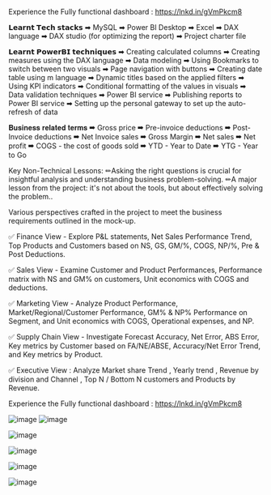 Experience the Fully functional dashboard :
https://lnkd.in/gVmPkcm8

𝗟𝗲𝗮𝗿𝗻𝘁 𝗧𝗲𝗰𝗵 𝘀𝘁𝗮𝗰𝗸𝘀
➡ MySQL
➡ Power BI Desktop
➡ Excel
➡ DAX language
➡ DAX studio (for optimizing the report)
➡ Project charter file

𝗟𝗲𝗮𝗿𝗻𝘁 𝗣𝗼𝘄𝗲𝗿𝗕𝗜 𝘁𝗲𝗰𝗵𝗻𝗶𝗾𝘂𝗲𝘀
➡ Creating calculated columns
➡ Creating measures using the DAX language
➡ Data modeling
➡ Using Bookmarks to switch between two visuals
➡ Page navigation with buttons
➡ Creating date table using m language
➡ Dynamic titles based on the applied filters
➡ Using KPI indicators
➡ Conditional formatting of the values in visuals
➡ Data validation techniques
➡ Power BI service
➡ Publishing reports to Power BI service
➡ Setting up the personal gateway to set up the auto-refresh of data

𝐁𝐮𝐬𝐢𝐧𝐞𝐬𝐬 𝐫𝐞𝐥𝐚𝐭𝐞𝐝 𝐭𝐞𝐫𝐦𝐬
➡ Gross price
➡ Pre-invoice deductions
➡ Post-Invoice deductions
➡ Net Invoice sales
➡ Gross Margin
➡ Net sales
➡ Net profit
➡ COGS - the cost of goods sold
➡ YTD - Year to Date
➡ YTG - Year to Go

Key Non-Technical Lessons:
 ✏Asking the right questions is crucial for insightful analysis and understanding business problem-solving.
✏A major lesson from the project: it's not about the tools, but about effectively solving the problem..

Various perspectives crafted in the project to meet the business requirements outlined in the mock-up.

✅ Finance View - Explore P&L statements, Net Sales Performance Trend, Top Products and Customers based on NS, GS, GM/%, COGS, NP/%, Pre & Post Deductions.

✅ Sales View - Examine Customer and Product Performances, Performance matrix with NS and GM% on customers, Unit economics with COGS and deductions.

✅ Marketing View - Analyze Product Performance, Market/Regional/Customer Performance, GM% & NP% Performance on Segment, and Unit economics with COGS, Operational expenses, and NP.

✅ Supply Chain View - Investigate Forecast Accuracy, Net Error, ABS Error, Key metrics by Customer based on FA/NE/ABSE, Accuracy/Net Error Trend, and Key metrics by Product.

✅ Executive View : Analyze Market share Trend , Yearly trend , Revenue by division and Channel , Top N / Bottom N customers and Products by Revenue.

Experience the Fully functional dashboard :
https://lnkd.in/gVmPkcm8


![image](https://github.com/Tanaykalra/Business-Insights-360-Power-BI-/assets/125949316/a03c602c-65b4-4703-8096-017f417a47da)
![image](https://github.com/Tanaykalra/Business-Insights-360-Power-BI-/assets/125949316/9b0448ff-0051-4b5a-9343-47ecfed4273d)

![image](https://github.com/Tanaykalra/Business-Insights-360-Power-BI-/assets/125949316/4efeda59-80eb-4c61-b229-0f8ea3d064c1)


![image](https://github.com/Tanaykalra/Business-Insights-360-Power-BI-/assets/125949316/de323ca9-ac06-42f7-90f4-6b9b656af367)

![image](https://github.com/Tanaykalra/Business-Insights-360-Power-BI-/assets/125949316/ddae9277-73b4-4f7c-89ea-8c64aeef8b23)

![image](https://github.com/Tanaykalra/Business-Insights-360-Power-BI-/assets/125949316/324f4203-c8a3-40df-b1bf-c896f102aed9)





